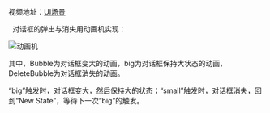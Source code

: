 ﻿视频地址：[UI场景][1]

&nbsp;&nbsp;对话框的弹出与消失用动画机实现：

![动画机][2]

其中，Bubble为对话框变大的动画，big为对话框保持大状态的动画，DeleteBubble为对话框消失的动画。

“big”触发时，对话框变大，然后保持大的状态；“small”触发时，对话框消失，回到“New State”，等待下一次“big”的触发。


  [1]: http://t.cn/R1Q5xTZ?m=4247001082870687&u=1802733303
  [2]: https://wx3.sinaimg.cn/mw690/6b7386f7ly1fryiiw9kn7j20j10d3q3z.jpg
